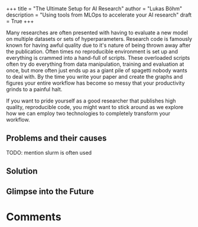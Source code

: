 +++
title = "The Ultimate Setup for AI Research"
author = "Lukas Böhm"
description = "Using tools from MLOps to accelerate your AI research"
draft = True
+++

Many researches are often presented with having to evaluate a new model on
multiple datasets or sets of hyperparameters.
Research code is famously known for having awful quality due to it's nature of being thrown away after the publication.
Often times no reproducible environment is set up and everything is crammed into a hand-full of scripts.
These overloaded scripts often try do everything from data manipulation, training and evaluation at once,
but more often just ends up as a giant pile of spagetti nobody wants to deal with.
By the time you write your paper and create the graphs and figures your entire workflow
has become so messy that your productivity grinds to a painful halt.

If you want to pride yourself as a good researcher that publishes high quality, reproducible code,
you might want to stick around as we explore how we can employ two technologies
to completely transform your workflow. 

## Problems and their causes

TODO: mention slurm is often used

## Solution

## Glimpse into the Future

# Comments
<!-- 
<script src="https://giscus.app/client.js"
        data-repo="lukasbm/blog"
        data-repo-id="R_kgDOLBREVQ"
        data-category="General"
        data-category-id="DIC_kwDOLBREVc4CcOfk"
        data-mapping="title"
        data-strict="0"
        data-reactions-enabled="1"
        data-emit-metadata="0"
        data-input-position="top"
        data-theme="preferred_color_scheme"
        data-lang="en"
        crossorigin="anonymous"
        async>
</script> -->
